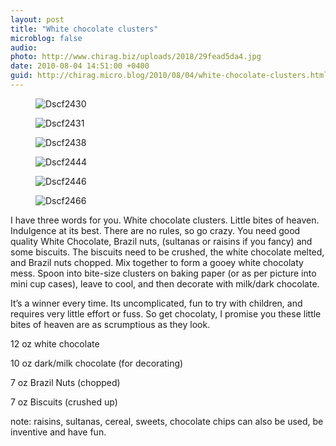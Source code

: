 ```yaml
---
layout: post
title: "White chocolate clusters"
microblog: false
audio: 
photo: http://www.chirag.biz/uploads/2018/29fead5da4.jpg
date: 2010-08-04 14:51:00 +0400
guid: http://chirag.micro.blog/2010/08/04/white-chocolate-clusters.html
---
```

<figure><img alt="Dscf2430" src="http://www.chirag.biz/uploads/2018/8c1947b7fb.jpg"></figure><figure><img alt="Dscf2431" src="http://www.chirag.biz/uploads/2018/da43169c14.jpg"></figure><figure><img alt="Dscf2438" src="http://www.chirag.biz/uploads/2018/399a054be2.jpg"></figure><figure><img alt="Dscf2444" src="http://www.chirag.biz/uploads/2018/5263aaeafe.jpg"></figure><figure><img alt="Dscf2446" src="http://www.chirag.biz/uploads/2018/a1d45cbe77.jpg"></figure><figure><img alt="Dscf2466" src="http://www.chirag.biz/uploads/2018/29fead5da4.jpg"></figure><p>I have three words for you. White chocolate clusters. Little bites of heaven. Indulgence at its best. There are no rules, so go crazy. You need good quality White Chocolate, Brazil nuts, (sultanas or raisins if you fancy) and some biscuits. The biscuits need to be crushed, the white chocolate melted, and Brazil nuts chopped. Mix together to form a gooey white chocolaty mess. Spoon into bite-size clusters on baking paper (or as per picture into mini cup cases), leave to cool, and then decorate with milk/dark chocolate.</p>
<p>It’s a winner every time. Its uncomplicated, fun to try with children, and requires very little effort or fuss. So get chocolaty, I promise you these little bites of heaven are as scrumptious as they look.</p>
<p>12 oz white chocolate</p>
<p>10 oz dark/milk chocolate (for decorating)</p>
<p>7 oz Brazil Nuts (chopped)</p>
<p>7 oz Biscuits (crushed up)</p>
<p>note: raisins, sultanas, cereal, sweets, chocolate chips can also be used, be inventive and have fun.</p>
